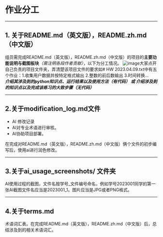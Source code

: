 # 作业分工
---
## 1. 关于README.md（英文版），README.zh.md（中文版）
组员需完成README.md（英文版），README.zh.md（中文版）的项目的**主要功能说明与截图板块**_（需注明各段作者贡献）_，以下为分工情况。
![image](.\asset\image.png)大家点开自己负责的项目文件夹，弄清楚该项目文件的要求如# HW 2023.04.09.txt中有五个作业：1.收集用户数据并按特定格式输出 2.整数的前后数输出 3.时间转换...  
***介绍其涉及到的python知识点、运行结果以及使用方法（有代码） 或 介绍涉及到的知识点以及完成该练习的大致步骤（无代码）***

---
## 2.关于modification_log.md文件
 - AI 修改记录
 - AI对专业术语进行审核。
 - AI协助项目部署。  

在完成对README.md（英文版），README.zh.md（中文版）俩个文件的初步编写后，使用ai进行润色修改。

---
## 3.关于ai_usage_screenshots/ 文件夹
AI使用过程的截图，文件名按学号_文件编号命名，例如学号2023001同学的第一张AI截图文件名应当是2023001_1。图片应当是JPG或者PNG格式。

---
## 4.关于terms.md
术语词汇表。在完成README.md（英文版），README.zh.md（中文版）后，总结涉及到的相关术语词汇。